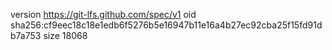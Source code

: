 version https://git-lfs.github.com/spec/v1
oid sha256:cf9eec18c18e1edb6f5276b5e16947b11e16a4b27ec92cba25f15fd91db7a753
size 18068

